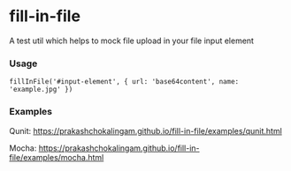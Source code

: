 # fill-in-file
A test util which helps to mock file upload in your file input element

### Usage

```
fillInFile('#input-element', { url: 'base64content', name: 'example.jpg' })
```

### Examples

Qunit: https://prakashchokalingam.github.io/fill-in-file/examples/qunit.html

Mocha: https://prakashchokalingam.github.io/fill-in-file/examples/mocha.html
